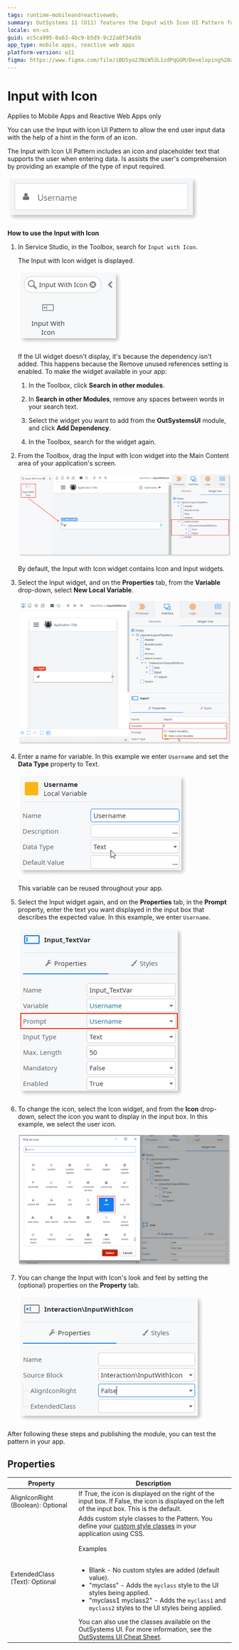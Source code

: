 ```yaml
---
tags: runtime-mobileandreactiveweb;  
summary: OutSystems 11 (O11) features the Input with Icon UI Pattern for enhancing user input with visual hints in Mobile and Reactive Web Apps.
locale: en-us
guid: ec5ca995-0a63-4bc9-b5d9-9c22a0f34a5b
app_type: mobile apps, reactive web apps
platform-version: o11
figma: https://www.figma.com/file/iBD5yo23NiW53L1zdPqGGM/Developing%20an%20Application?node-id=213:20
---
```


# Input with Icon

<div class="info" markdown="1">

Applies to Mobile Apps and Reactive Web Apps only

</div>

You can use the Input with Icon UI Pattern to allow the end user input data with the help of a hint in the form of an icon.

The Input with Icon UI Pattern includes an icon and placeholder text that supports the user when entering data. Is assists the user's comprehension by providing an example of the type of input required.  

![Screenshot showing an example of the Input with Icon UI Pattern in use](images/inputwithicon-8-ss.png "Input with Icon UI Pattern Example")

**How to use the Input with Icon**

1. In Service Studio, in the Toolbox, search for `Input with Icon`.

    The Input with Icon widget is displayed.

    ![Screenshot of the Input with Icon widget found in Service Studio's Toolbox](images/inputwithicon-1-ss.png "Input with Icon Widget in Service Studio")

    If the UI widget doesn't display, it's because the dependency isn't added. This happens because the Remove unused references setting is enabled. To make the widget available in your app:

    1. In the Toolbox, click **Search in other modules**.

    1. In **Search in other Modules**, remove any spaces between words in your search text.
    
    1. Select the widget you want to add from the **OutSystemsUI** module, and click **Add Dependency**. 
    
    1. In the Toolbox, search for the widget again.

1. From the Toolbox, drag the Input with Icon widget into the Main Content area of your application's screen.

    ![Screenshot depicting the process of dragging the Input with Icon widget into the Main Content area](images/inputwithicon-2-ss.png "Dragging Input with Icon Widget")

    By default, the Input with Icon widget contains Icon and Input widgets.

1. Select the Input widget, and on the **Properties** tab, from the **Variable** drop-down, select **New Local Variable**.

    ![Screenshot showing the Properties tab where a new local variable is being set for the Input widget](images/inputwithicon-3-ss.png "Setting the Input Widget Variable")

1. Enter a name for variable. In this example we enter `Username` and set the **Data Type** property to Text.

    ![Screenshot illustrating the naming of a new local variable for the Input widget as 'Username'](images/inputwithicon-4-ss.png "Naming the Input Widget Variable")

    This variable can be reused throughout your app.

1. Select the Input widget again, and on the **Properties** tab, in the **Prompt** property, enter the text you want displayed in the input box that describes the expected value. In this example, we enter `Username`.

    ![Screenshot of the Properties tab where the Prompt property of the Input widget is set to 'Username'](images/inputwithicon-5-ss.png "Configuring the Input Widget Prompt")

1. To change the icon, select the Icon widget, and from the **Icon** drop-down, select the icon you want to display in the input box. In this example, we select the user icon.

    ![Screenshot showing the selection of a user icon for the Input with Icon widget](images/inputwithicon-6-ss.png "Selecting an Icon for the Input Widget")

1. You can change the Input with Icon's look and feel by setting the (optional) properties on the **Property** tab.

    ![Screenshot of the Property tab with options to customize the look and feel of the Input with Icon widget](images/inputwithicon-7-ss.png "Customizing Input with Icon Appearance")

After following these steps and publishing the module, you can test the pattern in your app.

## Properties

| Property| Description |
|---|---|
| AlignIconRight (Boolean): Optional | If True, the icon is displayed on the right of the input box. If False, the icon is displayed on the left of the input box. This is the default.  |
| ExtendedClass (Text): Optional     | Adds custom style classes to the Pattern. You define your [custom style classes](../../../look-feel/css.md) in your application using CSS.<br/><br/>Examples<br/><br/> <ul><li>Blank - No custom styles are added (default value).</li><li>"myclass" - Adds the ``myclass`` style to the UI styles being applied.</li><li>"myclass1 myclass2" - Adds the ``myclass1`` and ``myclass2`` styles to the UI styles being applied.</li></ul>You can also use the classes available on the OutSystems UI. For more information, see the [OutSystems UI Cheat Sheet](https://outsystemsui.outsystems.com/OutSystemsUIWebsite/CheatSheet). |
